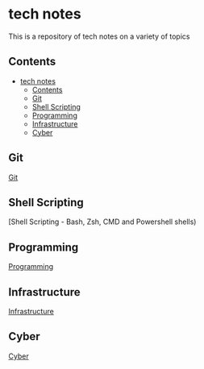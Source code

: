 # tech notes

This is a repository of tech notes on a variety of topics

## Contents

- [tech notes](#tech-notes)
  - [Contents](#contents)
  - [Git](#git)
  - [Shell Scripting](#shell-scripting)
  - [Programming](#programming)
  - [Infrastructure](#infrastructure)
  - [Cyber](#cyber)

## Git

[Git](git)

## Shell Scripting

[Shell Scripting - Bash, Zsh, CMD and Powershell shells)

## Programming

[Programming](programming)

## Infrastructure

[Infrastructure](infrastructure)

## Cyber

[Cyber](cyber)